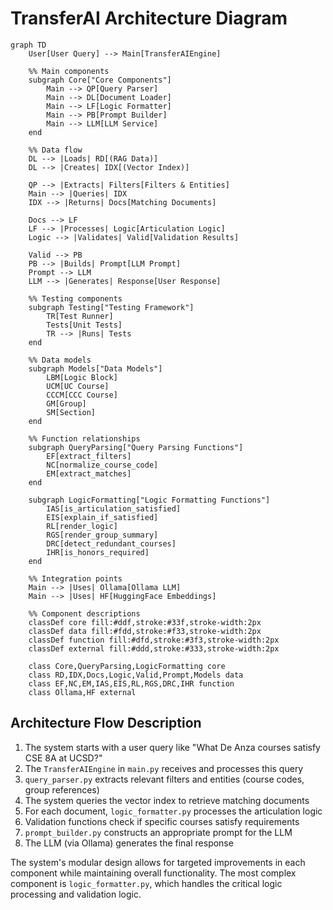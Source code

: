 # TransferAI Architecture Diagram

```mermaid
graph TD
    User[User Query] --> Main[TransferAIEngine]
    
    %% Main components
    subgraph Core["Core Components"]
        Main --> QP[Query Parser]
        Main --> DL[Document Loader]
        Main --> LF[Logic Formatter]
        Main --> PB[Prompt Builder]
        Main --> LLM[LLM Service]
    end
    
    %% Data flow
    DL --> |Loads| RD[(RAG Data)]
    DL --> |Creates| IDX[(Vector Index)]
    
    QP --> |Extracts| Filters[Filters & Entities]
    Main --> |Queries| IDX
    IDX --> |Returns| Docs[Matching Documents]
    
    Docs --> LF
    LF --> |Processes| Logic[Articulation Logic]
    Logic --> |Validates| Valid[Validation Results]
    
    Valid --> PB
    PB --> |Builds| Prompt[LLM Prompt]
    Prompt --> LLM
    LLM --> |Generates| Response[User Response]
    
    %% Testing components
    subgraph Testing["Testing Framework"]
        TR[Test Runner]
        Tests[Unit Tests]
        TR --> |Runs| Tests
    end
    
    %% Data models
    subgraph Models["Data Models"]
        LBM[Logic Block]
        UCM[UC Course]
        CCCM[CCC Course]
        GM[Group]
        SM[Section]
    end
    
    %% Function relationships
    subgraph QueryParsing["Query Parsing Functions"]
        EF[extract_filters]
        NC[normalize_course_code]
        EM[extract_matches]
    end
    
    subgraph LogicFormatting["Logic Formatting Functions"]
        IAS[is_articulation_satisfied]
        EIS[explain_if_satisfied]
        RL[render_logic]
        RGS[render_group_summary]
        DRC[detect_redundant_courses]
        IHR[is_honors_required]
    end
    
    %% Integration points
    Main --> |Uses| Ollama[Ollama LLM]
    Main --> |Uses| HF[HuggingFace Embeddings]
    
    %% Component descriptions
    classDef core fill:#ddf,stroke:#33f,stroke-width:2px
    classDef data fill:#fdd,stroke:#f33,stroke-width:2px
    classDef function fill:#dfd,stroke:#3f3,stroke-width:2px
    classDef external fill:#ddd,stroke:#333,stroke-width:2px
    
    class Core,QueryParsing,LogicFormatting core
    class RD,IDX,Docs,Logic,Valid,Prompt,Models data
    class EF,NC,EM,IAS,EIS,RL,RGS,DRC,IHR function
    class Ollama,HF external
```

## Architecture Flow Description

1. The system starts with a user query like "What De Anza courses satisfy CSE 8A at UCSD?"
2. The `TransferAIEngine` in `main.py` receives and processes this query
3. `query_parser.py` extracts relevant filters and entities (course codes, group references)
4. The system queries the vector index to retrieve matching documents
5. For each document, `logic_formatter.py` processes the articulation logic
6. Validation functions check if specific courses satisfy requirements
7. `prompt_builder.py` constructs an appropriate prompt for the LLM
8. The LLM (via Ollama) generates the final response

The system's modular design allows for targeted improvements in each component while maintaining overall functionality. The most complex component is `logic_formatter.py`, which handles the critical logic processing and validation logic. 